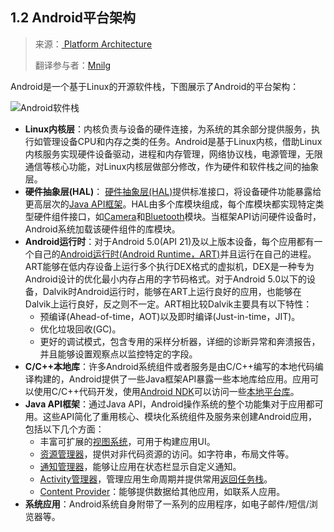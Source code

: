 ## 1.2 Android平台架构

> 来源：[ Platform Architecture][platform-architecture]
>
> 翻译参与者：[Mnilg](https://github.com/mnilg/)

Android是一个基于Linux的开源软件栈，下图展示了Android的平台架构：

![Android软件栈](https://developer.android.google.cn/guide/platform/images/android-stack_2x.png)

- **Linux内核层**：内核负责与设备的硬件连接，为系统的其余部分提供服务，执行如管理设备CPU和内存之类的任务。Android是基于Linux内核，借助Linux内核服务实现硬件设备驱动，进程和内存管理，网络协议栈，电源管理，无限通信等核心功能，对Linux内核层做部分修改，作为硬件和软件栈之间的抽象层。
- **硬件抽象层(HAL)**： [硬件抽象层(HAL)](hardware-abstraction-layer)提供标准接口，将设备硬件功能暴露给更高层次的[Java API框架](java-api-framework)。HAL由多个库模块组成，每个库模块都实现特定类型硬件组件接口，如[Camera](camera)和[Bluetooth](bluetooth)模块。当框架API访问硬件设备时，Android系统加载该硬件组件的库模块。
- **Android运行时**：对于Android 5.0(API 21)及以上版本设备，每个应用都有一个自己的[Android运行时(Android Runtime，ART)](android-runtime)并且运行在自己的进程。ART能够在低内存设备上运行多个执行DEX格式的虚拟机，DEX是一种专为Android设计的优化最小内存占用的字节码格式。对于Android 5.0以下的设备，Dalvik时Android运行时，能够在ART上运行良好的应用，也能够在Dalvik上运行良好，反之则不一定。ART相比较Dalvik主要具有以下特性：
  - 预编译(Ahead-of-time，AOT)以及即时编译(Just-in-time，JIT)。
  - 优化垃圾回收(GC)。
  - 更好的调试模式，包含专用的采样分析器，详细的诊断异常和奔溃报告，并且能够设置观察点以监控特定的字段。
- **C/C++本地库**：许多Android系统组件或者服务是由C/C++编写的本地代码编译构建的，Android提供了一些Java框架API暴露一些本地库给应用。应用可以使用C/C++代码开发，使用[Android NDK](android-ndk)可以访问一些[本地平台库](native-platform-library)。
- **Java API框架**：通过Java API，Android操作系统的整个功能集对于应用都可用。这些API简化了重用核心、模块化系统组件及服务来创建Android应用，包括以下几个方面：
  - 丰富可扩展的[视图系统](view-system)，可用于构建应用UI。
  - [资源管理器](resource-manager)，提供对非代码资源的访问。如字符串，布局文件等。
  - [通知管理器](notification-manager)，能够让应用在状态栏显示自定义通知。
  - [Activity管理器](activity-manager)，管理应用生命周期并提供常用[返回任务栈](navigation-back-stack)。
  - [Content Provider](content-provider)：能够提供数据给其他应用，如联系人应用。
- **系统应用**：Android系统自身附带了一系列的应用程序，如电子邮件/短信/浏览器等。



[hardware-abstraction-layer]: https://source.android.google.cn/devices/index.html#Hardware%20Abstraction%20Layer	"Handware abstraction layer"
[java-api-framework]: https://developer.android.google.cn/guide/platform/#api-framework	"Java API Framework"
[camera]: https://source.android.google.cn/devices/camera/index.html	"Camera"
[bluetooth]: https://source.android.google.cn/devices/bluetooth.html	"Bluetooth"
[android-runtime]: http://source.android.google.cn/devices/tech/dalvik/index.html	"Android Runtime"
[android-ndk]: https://developer.android.google.cn/ndk/index.html	"Android NDK"
[native-platform-library]: https://developer.android.google.cn/ndk/guides/stable_apis.html	"Native Platform Library"
[view-system]: https://developer.android.google.cn/guide/topics/ui/overview.html	"View System"
[resource-manager]: https://developer.android.google.cn/guide/topics/resources/overview.html	"Resource Manager"
[notification-manager]: https://developer.android.google.cn/guide/topics/ui/notifiers/notifications.html	"Notification Manager"
[activity-manager]: https://developer.android.google.cn/guide/components/activities.html	"Activity Manager"
[navigation-back-stack]: https://developer.android.google.cn/guide/components/tasks-and-back-stack.html	"Natigation back stack"
[content-provider]: https://developer.android.google.cn/guide/topics/providers/content-providers.html	"Content provider"
[platform-architecture]: https://developer.android.google.cn/guide/platform/	"Platform Architecture"